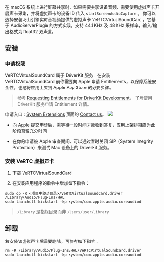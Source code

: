 在 macOS 系统上进行屏幕共享时，如果需要共享设备音频，需要使用虚拟声卡开启声卡采集，并将虚拟声卡的设备 ID 传入 `startScreenAudioCapture` 。
你可以选择安装火山引擎实时音视频提供的虚拟声卡 VeRTCVirtualSoundCard ，它基于 AudioServerPlugin 的方式实现，支持 44.1 KHz 及 48 KHz 采样率，输入/输出格式为 float32 双声道。

## 安装

### 申请权限

VeRTCVirtualSoundCard 属于 DriverKit 服务，在安装 VeRTCVirtualSoundCard 前你需要向 Apple 申请 Entitlements，以保障系统安全性，也是将应用上架到 Apple App Store 的必要步骤。

> 参考 [Requesting Entitlements for DriverKit Development](https://developer.apple.com/documentation/driverkit/requesting_entitlements_for_driverkit_development)， 了解使用 DriverKit 服务申请 Entitlement 详情。

申请入口：[System Extensions](https://developer.apple.com/system-extensions/) 页面的 [Contact us](https://developer.apple.com/contact/apple-id/)。
![](https://lf6-volc-editor.volccdn.com/obj/volcfe/sop-public/upload_e6bb981c1b88623e4cadcc3c8856a5d5)

- 向 Apple 提交申请后，需等待一段时间才能收到答复，应用上架排期应为此阶段预留充分时间
	

- 在你的申请被 Apple 审查期间，可以通过暂时关闭 SIP（System Integrity Protection）来测试 Mac 设备上的 DriverKit 服务。
	

### 安装 VeRTC 虚拟声卡

1. 下载 [VeRTCVirtualSoundCard](https://vertcvirtualsoundcarddriver.tos-cn-beijing.volces.com/VeRTCVirtualSoundCard.zip)
	

2. 在安装应用程序的指令中增加如下指令：
	

```plain
sudo cp -R <项目中驱动目录>/VeRTCVirtualSoundCard.driver /Library/Audio/Plug-Ins/HAL
sudo launchctl kickstart -kp system/com.apple.audio.coreaudiod
```

> `/Library` 是指根目录而非 `/Users/user/Library`

## 卸载

若安装该虚拟声卡后需要删除，可参考如下指令：

```plain
rm -R /Library/Audio/Plug-Ins/HAL/VeRTCVirtualSoundCard.driver
sudo launchctl kickstart -kp system/com.apple.audio.coreaudiod
```

<br>